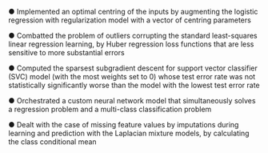 ●	Implemented an optimal centring of the inputs by augmenting the logistic regression with regularization model with a vector of centring parameters  

●	Combatted the problem of outliers corrupting the standard least-squares linear regression learning, by Huber regression loss functions that are less sensitive to more substantial errors

●	Computed the sparsest subgradient descent for support vector classifier (SVC) model (with the most weights set to 0) whose test error rate was not statistically significantly worse than the model with the lowest test error rate 

●	Orchestrated a custom neural network model that simultaneously solves a regression problem and a multi-class classification problem

●	Dealt with the case of missing feature values by imputations during learning and prediction with the Laplacian mixture models, by calculating the class conditional mean

